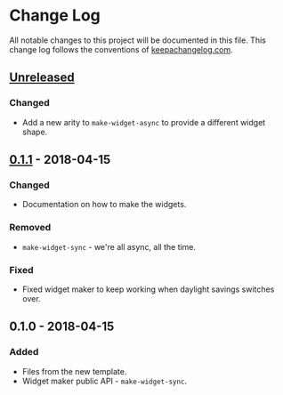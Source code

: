 # Change Log
All notable changes to this project will be documented in this file. This change log follows the conventions of [keepachangelog.com](http://keepachangelog.com/).

## [Unreleased]
### Changed
- Add a new arity to `make-widget-async` to provide a different widget shape.

## [0.1.1] - 2018-04-15
### Changed
- Documentation on how to make the widgets.

### Removed
- `make-widget-sync` - we're all async, all the time.

### Fixed
- Fixed widget maker to keep working when daylight savings switches over.

## 0.1.0 - 2018-04-15
### Added
- Files from the new template.
- Widget maker public API - `make-widget-sync`.

[Unreleased]: https://github.com/your-name/session4/compare/0.1.1...HEAD
[0.1.1]: https://github.com/your-name/session4/compare/0.1.0...0.1.1
